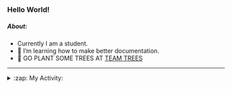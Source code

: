 ### Hello World!

##### About:
- Currently I am a student.
- 🌱 I’m learning how to make better documentation.
- 🌱 GO PLANT SOME TREES AT [TEAM TREES](https://teamtrees.org/)

---
<details>
  <summary>:zap: My Activity:</summary>
  
<!--START_SECTION:waka-->
![Code Time](http://img.shields.io/badge/Code%20Time-1%2C119%20hrs%2022%20mins-blue)

**I'm a Night 🦉** 

```text
🌞 Morning                1499 commits        ██░░░░░░░░░░░░░░░░░░░░░░░   09.52 % 
🌆 Daytime                5430 commits        █████████░░░░░░░░░░░░░░░░   34.48 % 
🌃 Evening                4478 commits        ███████░░░░░░░░░░░░░░░░░░   28.43 % 
🌙 Night                  4342 commits        ███████░░░░░░░░░░░░░░░░░░   27.57 % 
```
📅 **I'm Most Productive on Wednesday** 

```text
Monday                   2322 commits        ████░░░░░░░░░░░░░░░░░░░░░   14.74 % 
Tuesday                  1958 commits        ███░░░░░░░░░░░░░░░░░░░░░░   12.43 % 
Wednesday                3773 commits        ██████░░░░░░░░░░░░░░░░░░░   23.96 % 
Thursday                 2025 commits        ███░░░░░░░░░░░░░░░░░░░░░░   12.86 % 
Friday                   1550 commits        ██░░░░░░░░░░░░░░░░░░░░░░░   09.84 % 
Saturday                 1415 commits        ██░░░░░░░░░░░░░░░░░░░░░░░   08.98 % 
Sunday                   2706 commits        ████░░░░░░░░░░░░░░░░░░░░░   17.18 % 
```


📊 **This Week I Spent My Time On** 

```text
🔥 Editors: 
VS Code                  4 hrs 24 mins       █████████████████████████   100.00 % 

🐱‍💻 Projects: 
praise                   3 hrs 58 mins       ███████████████████████░░   90.10 % 
recurring-call-reminder  24 mins             ██░░░░░░░░░░░░░░░░░░░░░░░   09.14 % 
CSF22                    2 mins              ░░░░░░░░░░░░░░░░░░░░░░░░░   00.76 % 
```


 Last Updated on 07/05/2023 18:08:19 UTC
<!--END_SECTION:waka-->
</details>
